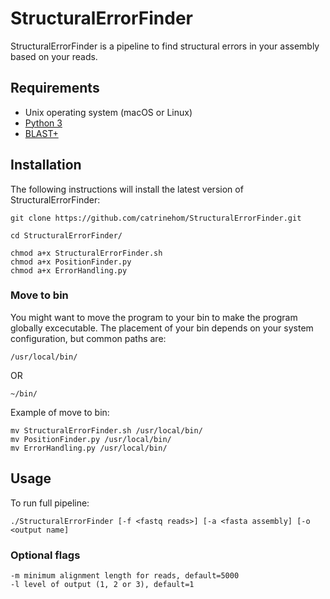 # StructuralErrorFinder

StructuralErrorFinder is a pipeline to find structural errors in your assembly based on your reads.

## Requirements
- Unix operating system (macOS or Linux)
- [Python 3](https://www.python.org)
- [BLAST+](https://www.ncbi.nlm.nih.gov/books/NBK279671/) 

## Installation

The following instructions will install the latest version of StructuralErrorFinder:

```
git clone https://github.com/catrinehom/StructuralErrorFinder.git

cd StructuralErrorFinder/

chmod a+x StructuralErrorFinder.sh
chmod a+x PositionFinder.py
chmod a+x ErrorHandling.py
```

### Move to bin 
You might want to move the program to your bin to make the program globally excecutable. 
The placement of your bin depends on your system configuration, but common paths are:

```
/usr/local/bin/
```
OR
```
~/bin/
```

Example of move to bin:

```
mv StructuralErrorFinder.sh /usr/local/bin/
mv PositionFinder.py /usr/local/bin/
mv ErrorHandling.py /usr/local/bin/
```

## Usage

To run full pipeline:

```
./StructuralErrorFinder [-f <fastq reads>] [-a <fasta assembly] [-o <output name]
```

### Optional flags 
```
-m minimum alignment length for reads, default=5000
-l level of output (1, 2 or 3), default=1
```

